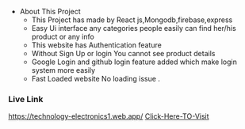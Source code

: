  * About This Project
    - This Project has made by React js,Mongodb,firebase,express
    - Easy Ui interface any categories people easily can find her/his product or any info
    - This website has Authentication feature
    - Without Sign Up or login You cannot see product details
    - Google Login and github login feature added which make login system more easily
    - Fast Loaded website No loading issue .

### Live Link
 https://technology-electronics1.web.app/
[Click-Here-TO-Visit]( https://technology-electronics1.web.app/)